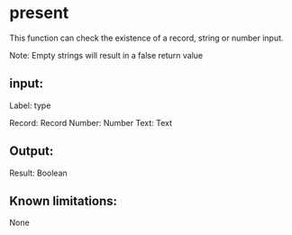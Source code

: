 # present

This function can check the existence of a record, string or number input.

Note: Empty strings will result in a false return value

## input:

Label: type

Record: Record
Number: Number
Text: Text

## Output:

Result: Boolean

## Known limitations:

None
